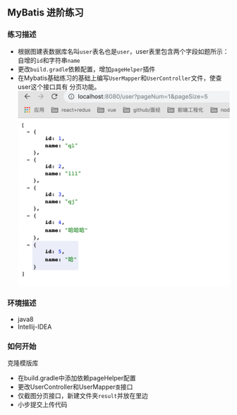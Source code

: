 ## MyBatis 进阶练习
### 练习描述
- 根据图建表数据库名叫`user`表名也是`user`，user表里包含两个字段如题所示：
自增的`id`和字符串`name`
- 更改`build.gradle`依赖配置，增加`pageHelper`插件
- 在Mybatis基础练习的基础上编写`UserMapper`和`UserController`文件，使查user这个接口具有
分页功能。
![](image.png)


### 环境描述
- java8
- Intellij-IDEA

### 如何开始
克隆模版库
- 在build.gradle中添加依赖pageHelper配置
- 更改UserController和UserMapper`查`接口
- 仅截图分页接口，新建文件夹`result`并放在里边
- 小步提交上传代码
